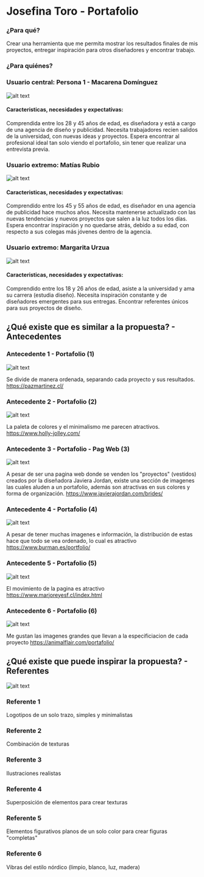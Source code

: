 # Josefina Toro - Portafolio
### ¿Para qué?
Crear una herramienta que me permita mostrar los resultados finales de mis proyectos, entregar inspiración para otros diseñadores y encontrar trabajo.

### ¿Para quiénes?
### Usuario central: Persona 1 - Macarena Domínguez
![alt text](/images/img1.jpeg)

#### Caracteristicas, necesidades y expectativas:
Comprendida entre los 28 y 45 años de edad, es diseñadora y está a cargo de una agencia de diseño y publicidad. Necesita trabajadores recien salidos de la universidad, con nuevas ideas y proyectos. Espera encontrar al profesional ideal tan solo viendo el portafolio, sin tener que realizar una entrevista previa.

### Usuario extremo: Matías Rubio
![alt text](/images/img2.jpeg)

#### Caracteristicas, necesidades y expectativas:
Comprendido entre los 45 y 55 años de edad, es diseñador en una agencia de publicidad hace muchos años. Necesita mantenerse actualizado con las nuevas tendencias y nuevos proyectos que salen a la luz todos los días. Espera encontrar inspiración y no quedarse atrás, debido a su edad, con respecto a sus colegas más jóvenes dentro de la agencia.

### Usuario extremo: Margarita Urzua
![alt text](/images/img3.jpeg)

#### Caracteristicas, necesidades y expectativas:
Comprendido entre los 18 y 26 años de edad, asiste a la universidad y ama su carrera (estudia diseño). Necesita inspiración constante y de diseñadores emergentes para sus entregas. Encontrar referentes únicos para sus proyectos de diseño.

## ¿Qué existe que es similar a la propuesta? - Antecedentes
### Antecedente 1 - Portafolio (1)
![alt text](/images/imgp1.jpeg)

Se divide de manera ordenada, separando cada proyecto y sus resultados.
https://pazmartinez.cl/

### Antecedente 2 - Portafolio (2)
![alt text](/images/imgp2.jpeg)

La paleta de colores y el minimalismo me parecen atractivos.
https://www.holly-jolley.com/

### Antecedente 3 - Portafolio - Pag Web (3)
![alt text](/images/imgp3.jpeg)

A pesar de ser una pagina web donde se venden los "proyectos" (vestidos) creados por la diseñadora Javiera Jordan, existe una sección de imagenes las cuales aluden a un portafolio, además son atractivas en sus colores y forma de organización. 
https://www.javierajordan.com/brides/

### Antecedente 4 - Portafolio (4)
![alt text](/images/imgp4.jpeg)

A pesar de tener muchas imagenes e información, la distribución de estas hace que todo se vea ordenado, lo cual es atractivo
https://www.burman.es/portfolio/

### Antecedente 5 - Portafolio (5)
![alt text](/images/imgp5.jpeg)

El movimiento de la pagina es atractivo
https://www.marjoreyesf.cl/index.html

### Antecedente 6 - Portafolio (6)
![alt text](/images/imgp6.jpeg)

Me gustan las imagenes grandes que llevan a la especificiacion de cada proyecto
https://animalflair.com/portafolio/

## ¿Qué existe que puede inspirar la propuesta? - Referentes
![alt text](/images/imgref.jpeg)

### Referente 1 
Logotipos de un solo trazo, simples y minimalistas

### Referente 2
Combinación de texturas

### Referente 3
Ilustraciones realistas

### Referente 4
Superposición de elementos para crear texturas

### Referente 5
Elementos figurativos planos de un solo color para crear figuras "completas"

### Referente 6
Vibras del estilo nórdico (limpio, blanco, luz, madera)